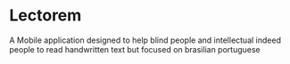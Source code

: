 # Lectorem
A Mobile application designed to help blind people and intellectual indeed people to read handwritten text but focused on brasilian portuguese

